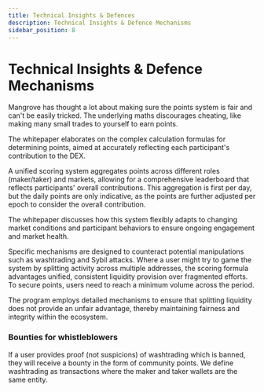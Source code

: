 ```yaml
---
title: Technical Insights & Defences
description: Technical Insights & Defence Mechanisms
sidebar_position: 8
---
```


# Technical Insights & Defence Mechanisms

Mangrove has thought a lot about making sure the points system is fair and can't be easily tricked. The underlying maths discourages cheating, like making many small trades to yourself to earn points.

The whitepaper elaborates on the complex calculation formulas for determining points, aimed at accurately reflecting each participant's contribution to the DEX.

A unified scoring system aggregates points across different roles (maker/taker) and markets, allowing for a comprehensive leaderboard that reflects participants' overall contributions. This aggregation is first per day, but the daily points are only indicative, as the points are further adjusted per epoch to consider the overall contribution.

The whitepaper discusses how this system flexibly adapts to changing market conditions and participant behaviors to ensure ongoing engagement and market health.

Specific mechanisms are designed to counteract potential manipulations such as washtrading and Sybil attacks. Where a user might try to game the system by splitting activity across multiple addresses, the scoring formula advantages unified, consistent liquidity provision over fragmented efforts. To secure points, users need to reach a minimum volume across the period.

The program employs detailed mechanisms to ensure that splitting liquidity does not provide an unfair advantage, thereby maintaining fairness and integrity within the ecosystem.

### Bounties for whistleblowers

If a user provides proof (not suspicions) of washtrading which is banned, they will receive a bounty in the form of community points. We define washtrading as transactions where the maker and taker wallets are the same entity.
